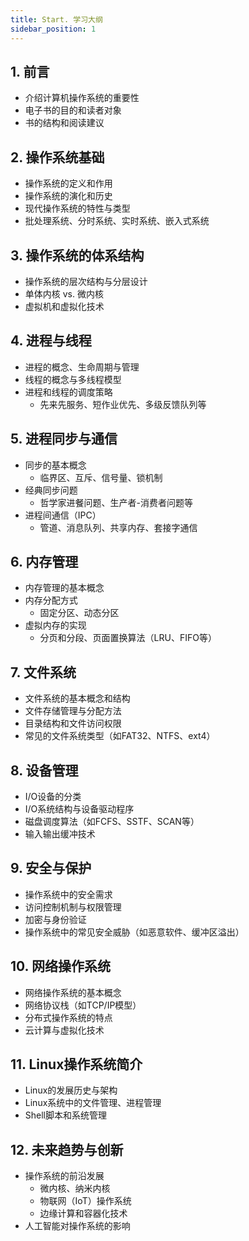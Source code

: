 ```yaml
---
title: Start. 学习大纲
sidebar_position: 1
---
```


## 1. 前言
* 介绍计算机操作系统的重要性
* 电子书的目的和读者对象
* 书的结构和阅读建议

## 2. 操作系统基础
* 操作系统的定义和作用
* 操作系统的演化和历史
* 现代操作系统的特性与类型
* 批处理系统、分时系统、实时系统、嵌入式系统

## 3. 操作系统的体系结构
* 操作系统的层次结构与分层设计
* 单体内核 vs. 微内核
* 虚拟机和虚拟化技术

## 4. 进程与线程
* 进程的概念、生命周期与管理
* 线程的概念与多线程模型
* 进程和线程的调度策略
    * 先来先服务、短作业优先、多级反馈队列等

## 5. 进程同步与通信
* 同步的基本概念
    * 临界区、互斥、信号量、锁机制
* 经典同步问题
    * 哲学家进餐问题、生产者-消费者问题等
* 进程间通信（IPC）
    * 管道、消息队列、共享内存、套接字通信

## 6. 内存管理
* 内存管理的基本概念
* 内存分配方式
    * 固定分区、动态分区
* 虚拟内存的实现
    * 分页和分段、页面置换算法（LRU、FIFO等）

## 7. 文件系统
* 文件系统的基本概念和结构
* 文件存储管理与分配方法
* 目录结构和文件访问权限
* 常见的文件系统类型（如FAT32、NTFS、ext4）

## 8. 设备管理
* I/O设备的分类
* I/O系统结构与设备驱动程序
* 磁盘调度算法（如FCFS、SSTF、SCAN等）
* 输入输出缓冲技术

## 9. 安全与保护
* 操作系统中的安全需求
* 访问控制机制与权限管理
* 加密与身份验证
* 操作系统中的常见安全威胁（如恶意软件、缓冲区溢出）

## 10. 网络操作系统
* 网络操作系统的基本概念
* 网络协议栈（如TCP/IP模型）
* 分布式操作系统的特点
* 云计算与虚拟化技术

## 11. Linux操作系统简介
* Linux的发展历史与架构
* Linux系统中的文件管理、进程管理
* Shell脚本和系统管理

## 12. 未来趋势与创新
* 操作系统的前沿发展
    * 微内核、纳米内核
    * 物联网（IoT）操作系统
    * 边缘计算和容器化技术
* 人工智能对操作系统的影响
